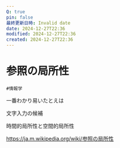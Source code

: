 ```yaml
---
Q: true
pin: false
最終更新日時: Invalid date
date: 2024-12-27T22:36
modified: 2024-12-27T22:36
created: 2024-12-27T22:36
---
```

# 参照の局所性

`#情報学`

一番わかり易いたとえは

文字入力の候補

時間的局所性と空間的局所性

https://ja.m.wikipedia.org/wiki/参照の局所性